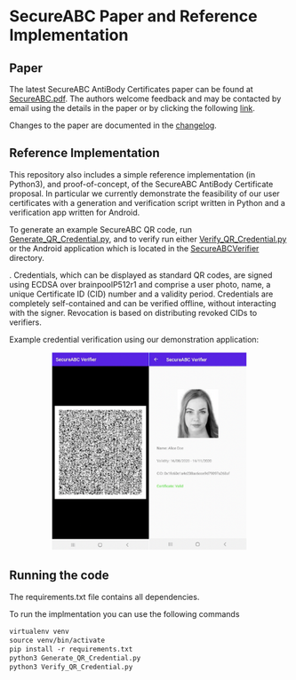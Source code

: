 # SecureABC Paper and Reference Implementation

## Paper
The latest SecureABC AntiBody Certificates paper can be found at [SecureABC.pdf](SecureABC.pdf). The authors welcome feedback and may be contacted by email using the details in the paper or by clicking the following [link](mailto:chicks@turing.ac.uk;dbutler@turing.ac.uk;cm@warwick.ac.uk;jon.crowcroft@cl.cam.ac.uk?subject=[SecureABC]).

Changes to the paper are documented in the [changelog](changelog.md).

## Reference Implementation

This repository also includes a simple reference implementation (in Python3), and proof-of-concept, of the SecureABC AntiBody Certificate proposal. In particular we currently demonstrate the feasibility of our user certificates with a generation and verification script written in Python and a verification app written for Android.

To generate an example SecureABC QR code, run [Generate_QR_Credential.py](Generate_QR_Credential.py), and to verify run either [Verify_QR_Credential.py](Verify_QR_Credential.py) or the Android application which is located in the [SecureABCVerifier](SecureABCVerifier/) directory.

. Credentials, which can be displayed as standard  QR codes, are signed using ECDSA over brainpoolP512r1 and comprise a user photo, name, a unique Certificate ID (CID) number and a validity period. Credentials are completely self-contained and can be verified offline, without interacting with the signer. Revocation is based on distributing revoked CIDs to verifiers.

Example credential verification using our demonstration application:

<center>
	<img src="user_qr.png" alt="Demo SecureABC QR Cerification Application", width=70%>
</center>

## Running the code

The requirements.txt file contains all dependencies.

To run the implmentation you can use the following commands

```
virtualenv venv
source venv/bin/activate
pip install -r requirements.txt
python3 Generate_QR_Credential.py 
python3 Verify_QR_Credential.py
```


